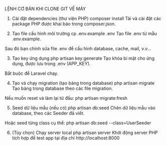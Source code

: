 LỆNH CƠ BẢN KHI CLONE GIT VỀ MÁY

1. Cài đặt dependencies (thư viện PHP)
   composer install
   Tải và cài đặt các package PHP được khai báo trong composer.json.

2. Tạo file cấu hình môi trường
   cp .env.example .env
   Tạo file .env từ mẫu .env.example.

Sau đó bạn chỉnh sửa file .env để cấu hình database, cache, mail, v.v...

3. Tạo key ứng dụng
   php artisan key:generate
   Tạo khóa bí mật cho ứng dụng, được lưu trong .env (APP_KEY).

Bắt buộc để Laravel chạy.

4. Tạo và chạy migration (tạo bảng trong database)
   php artisan migrate
   Tạo bảng trong database theo các file migration.

Nếu muốn reset và làm lại từ đầu:
php artisan migrate:fresh

5. Seed dữ liệu mẫu (nếu có)
   php artisan db:seed
   Chèn dữ liệu mẫu vào database, theo các Seeder đã viết.

Hoặc seed từng class cụ thể:
php artisan db:seed --class=UserSeeder

6. (Tùy chọn) Chạy server local
   php artisan server
   Khởi động server PHP tích hợp để test app tại địa chỉ http://localhost:8000
